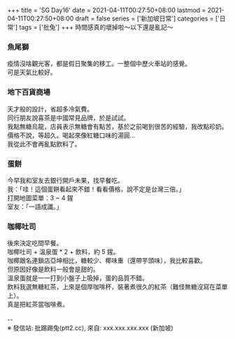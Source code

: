 +++
title = 'SG Day16'
date = 2021-04-11T00:27:50+08:00
lastmod = 2021-04-11T00:27:50+08:00
draft = false
series = ['新加坡日常']
categories = ['日常']
tags = ['批兔']
+++
時間感真的壞掉啦～以下還是亂記～<br>
### 魚尾獅
疫情沒啥觀光客，都是假日聚集的移工。一整個中歷火車站的感覺。<br>
可是天氣比較好。<br>
### 地下百貨商場
天才般的設計，省超多冷氣費。<br>
同行朋友說喜茶是中國常見品牌，於是試試。<br>
我點無糖烏龍，店員表示無糖會有點苦，基於之前喝到很苦的經驗，我改點珍奶。<br>
價格不說，等超久。喝起來像紅糖口味的湯圓…<br>
我從此不會再亂點飲料了。<br>
### 蛋餅
今早我和室友去銀行開戶未果，找早餐吃。<br>
我：「哇！這個蛋餅看起來不錯！看看價格，說不定是台灣三倍。」<br>
打開地圖菜單︰3 ~ 4 鍟<br>
室友：「一語成讖。」<br>
### 咖椰吐司
後來決定吃間早餐。<br>
咖椰吐司 + 溫泉蛋 * 2 + 飲料，約 5 鍟。<br>
咖椰跟名連鎖店亞坤相比，糖較少、椰味重（還帶芋頭味），我比較喜歡。<br>
但原因好像是飲料一般會是甜的。<br>
溫泉蛋就是一一打到小盤子上吸掉，蛋的品質不錯。<br>
飲料我選無糖紅茶，上來是個厚咖啡杯，裝著煮很久的紅茶（難怪無糖沒寫在菜單上）。<br>
真是把紅茶當咖啡煮。<br>
<br>
--<br>
※ 發信站: 批踢踢兔(ptt2.cc), 來自: xxx.xxx.xxx.xxx (新加坡)<br>
